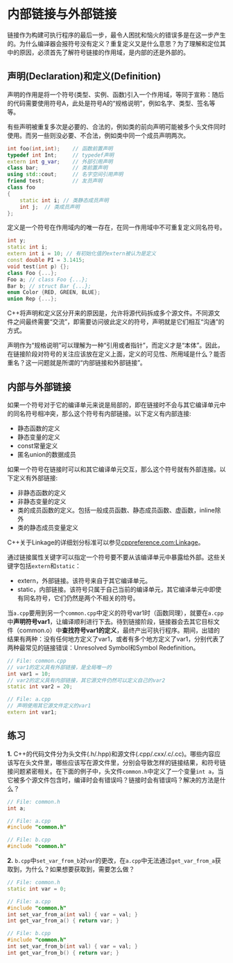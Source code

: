 # 内部链接与外部链接

链接作为构建可执行程序的最后一步，最令人困扰和恼火的错误多是在这一步产生的。为什么编译器会报符号没有定义？重复定义又是什么意思？为了理解和定位其中的原因，必须首先了解符号链接的作用域，是内部的还是外部的。

## 声明(Declaration)和定义(Definition)

声明的作用是将一个符号(类型、实例、函数)引入一个作用域，等同于宣称：随后的代码需要使用符号A，此处是符号A的“规格说明”，例如名字、类型、签名等等。

有些声明被重复多次是必要的、合法的，例如类的前向声明可能被多个头文件同时使用。而另一些则没必要、不合法，例如类中同一个成员声明两次。

```cpp
int foo(int,int);    // 函数前置声明
typedef int Int;     // typedef声明
extern int g_var;    // 外部引用声明
class bar;           // 类前置声明
using std::cout;     // 名字空间引用声明
friend test;         // 友员声明
class foo
{
    static int i; // 类静态成员声明
    int j;  // 类成员声明
};
```

定义是一个符号在作用域内的唯一存在，在同一作用域中不可重复定义同名符号。

```cpp
int y;
static int i;
extern int i = 10; // 有初始化值的extern被认为是定义
const double PI = 3.1415;
void test(int p) {};
class Foo {...};
Foo a; // class Foo {...};
Bar b; // struct Bar {...};
enum Color {RED, GREEN, BLUE};
union Rep {...};
```

C++将声明和定义区分开来的原因是，允许将源代码拆成多个源文件。不同源文件之间最终需要“交流”，即需要访问彼此定义的符号，声明就是它们相互“沟通”的方式。

声明作为“规格说明”可以理解为一种“引用或者指针”，而定义才是“本体”。因此，在链接阶段对符号的关注应该放在定义上面，定义的可见性、所用域是什么？能否重名？这一问题就是所谓的“内部链接和外部链接”。

## 内部与外部链接

如果一个符号对于它的编译单元来说是局部的，即在链接时不会与其它编译单元中的同名符号相冲突，那么这个符号有内部链接。以下定义有内部连接:

* 静态函数的定义
* 静态变量的定义
* const常量定义
* 匿名union的数据成员

如果一个符号在链接时可以和其它编译单元交互，那么这个符号就有外部连接。以下定义有外部链接:

* 非静态函数的定义
* 非静态变量的定义
* 类的成员函数的定义。包括一般成员函数、静态成员函数、虚函数，inline除外
* 类的静态成员变量定义

C++关于Linkage的详细划分标准可以参见[cppreference.com:Linkage](https://en.cppreference.com/w/cpp/language/storage_duration)。

通过链接属性关键字可以指定一个符号要不要从该编译单元中暴露给外部。这些关键字包括`extern`和`static`：

* extern，外部链接。该符号来自于其它编译单元。
* static，内部链接。该符号只属于自己当前的编译单元，其它编译单元中即使有同名符号，它们仍然是两个不相关的符号。

当`a.cpp`要用到另一个`common.cpp`中定义的符号var1时（函数同理），就要在`a.cpp`中**声明符号var1**，让编译顺利进行下去。待到链接阶段，链接器会去其它目标文件（common.o）中**查找符号var1的定义**，最终产出可执行程序。期间，出错的结果有两种：没有任何地方定义了var1，或者有多个地方定义了var1，分别代表了两种最常见的链接错误：Unresolved Symbol和Symbol Redefinition。

```cpp
// File: common.cpp
// var1的定义具有外部链接，是全局唯一的
int var1 = 10;
// var2的定义具有内部链接，其它源文件仍然可以定义自己的var2
static int var2 = 20;

// File: a.cpp
// 声明使用其它源文件定义的var1
extern int var1;
```

## 练习

**1.** C++的代码文件分为头文件(.h/.hpp)和源文件(.cpp/.cxx/.c/.cc)。哪些内容应该写在头文件里，哪些应该写在源文件里，分别会导致怎样的链接结果，和符号链接问题紧密相关。在下面的例子中，头文件`common.h`中定义了一个变量`int a`，当它被多个源文件包含时，编译时会有错误吗？链接时会有错误吗？解决的方法是什么？

```cpp
// File: common.h
int a;

// File: a.cpp
#include "common.h"

// File: b.cpp
#include "common.h"
```

**2.** `b.cpp`中`set_var_from_b`对`var`的更改，在`a.cpp`中无法通过`get_var_from_a`获取到，为什么？如果想要获取到，需要怎么做？

```cpp
// File: common.h
static int var = 0;

// File: a.cpp
#include "common.h"
int set_var_from_a(int val) { var = val; }
int get_var_from_a() { return var; }

// File: b.cpp
#include "common.h"
int set_var_from_b(int val) { var = val; }
int get_var_from_b() { return var; }
```
